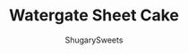 ---
layout: ../../layouts/MarkdownPostLayout.astro
title: Watergate Sheet Cake
author: ShugarySweets
pubDate: 2019-03-11
description: "This Watergate Sheet Cake is nutty and moist thanks to pistachio pudding and pecans. Topped with a sweet, light whipped cream topping and coconut, this cake has it ALL, and its easy to make too!"
image_url: https://www.shugarysweets.com/wp-content/uploads/2019/03/watergate-sheet-cake-1.jpg
tags: ["Cake","American"]
calories: 230
protein: 3
carbohydrates: 24
fats: 14
fiber: 1
ingredients: [" 1 box (18.25 ounce) white cake mix"," 1 cup vegetable oil"," 1 package (3 ounce) instant pistachio pudding mix"," 1 cup lemon lime soda"," 3 large eggs"," 1/2 cup chopped pecans"," 1/2 cup sweetened, shredded coconut"," 1 container (8 ounce) Cool Whip, thawed"," 1 1/2 cups milk"," 1 package (3 ounce) instant pistachio pudding"," 1/4 cup chopped pecans"," 1/4 cup sweetened, shredded coconut"]
serves: 24
time: "42 minutes"
prepTime: "10 minutes"
instructions: ["Preheat oven to 350 degrees F.","In large mixer bowl at medium speed, add cake mix, oil, pudding, eggs, and lemon lime soda. Fold in chopped pecans and coconut. Pour into greased & floured 13x9 baking dish and bake in a 350 degree oven for 32-35 minutes. Cool completely.","To frost, while cake is baking, beat pudding with milk until light & fluffy, about two minutes. Fold in Cool Whip. Refrigerate for 30 minutes or more then spread over cooled cake.","Sprinkle with pecans and coconut. Refrigerate and enjoy."]
nutrition: ["230 calories","24 grams carbohydrates","25 milligrams cholesterol","14 grams fat","1 grams fiber","3 grams protein","2 grams saturated fat","197 milligrams sodium","14 grams sugar","0 grams trans fat","11 grams unsaturated fat"]
---